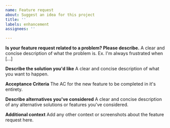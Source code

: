 ```yaml
---
name: Feature request
about: Suggest an idea for this project
title: ''
labels: enhancement
assignees: ''

---
```


**Is your feature request related to a problem? Please describe.**
A clear and concise description of what the problem is. Ex. I'm always frustrated when [...]

**Describe the solution you'd like**
A clear and concise description of what you want to happen.

**Acceptance Criteria**
The AC for the new feature to be completed in it's entirety. 

**Describe alternatives you've considered**
A clear and concise description of any alternative solutions or features you've considered.

**Additional context**
Add any other context or screenshots about the feature request here.
